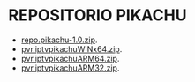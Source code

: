 # REPOSITORIO PIKACHU


  <ul>
    <li><a href="repo.pikachu-1.0.zip">repo.pikachu-1.0.zip</a>.</li>
  <li><a href="pvr.iptvpikachu.zip">pvr.iptvpikachuWINx64.zip</a>.</li>
  <li><a href="pvr.iptvpikachuARM64.zip">pvr.iptvpikachuARM64.zip</a>.</li>
 <li><a href="pvr.iptvpikachuARM32.zip">pvr.iptvpikachuARM32.zip</a>.</li>
  </ul>

